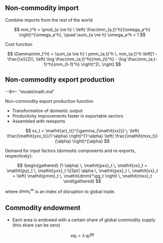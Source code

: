 
## Non-commodity import 


Combine imports from the rest of the world

$$
mm_t^h = \prod_{a \ne h} \ \left( \frac{mm_{a,t}^h}{\omega_a^h} \right)^{\omega_a^h}, \quad \sum_{a \ne h} \omega_a^h = 1
$$

Cost function

$$
\Gamma(mm_t^h) = \sum_{a \ne h} \ pmm_{a,t}^h \, mm_{a,t}^h
\left[1 - \frac{\xi}{2}\, \left( \log \frac{mm_{a,t}^h}{mm_{t}^h} - \log \frac{mm_{a,t-1}^h}{mm_{t-1}^h} \right)^2\, \right]
$$

## Non-commodity export production 

--8<-- "model/math.md"

Non-commodity export production function

* Transformation of domestic output
* Productivity improvements faster in exportable sectors
* Assembled with reexports 

$$
xx_t = \mathit{ar}_t{}^{\gamma_{\mathit{xx}}} \, 
  \left( \frac{\mathit{yxx_t}}{1-\alpha} \right)^{1-\alpha}
  \left( \frac{\mathit{mxx_t}}{\alpha} \right)^{\alpha}
$$

Demand for input factors (domestic components and re-exports,
respectively):

$$
\begin{gathered}
(1-\alpha) \, \mathit{pxx}_t \, \mathit{xx}_t = \mathit{py}_t \, \mathit{yxx}_t \\[5pt]
\alpha \, \mathit{pxx}_t \, \mathit{xx}_t = \left( \mathit{pmm}_t \, \mathit{dmm}^\gg_t \right) \, \mathit{mxx}_t
\end{gathered}
$$

where $\mathit{dmm}^\gg_t$ is an index of disruption to global trade.


## Commodity endowment

* Each area is endowed with a certain share of global commodity supply
  (this share can be zero)

$$
xq_t = \lambda \, q^\mathrm{gg}_t
$$


